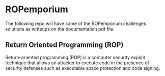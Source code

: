 # ROPemporium
The following repo will have some of the ROPemporium challenges solutions as writeups on the documentation pdf file.

## Return Oriented Programming (ROP)
Return-oriented programming (ROP) is a computer security exploit technique that allows an attacker to execute code in the presence of security defenses such as executable space protection and code signing.
